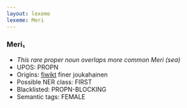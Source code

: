 ```yaml
---
layout: lexeme
lexeme: Meri
---
```


###  Meri₁

* _This rare proper noun overlaps more common *Meri* (sea)_
* UPOS:  PROPN
* Origins: [fiwikt](https://fi.wiktionary.org/wiki/Meri) finer joukahainen 
* Possible NER class:  FIRST
* Blacklisted:  PROPN-BLOCKING
* Semantic tags:  FEMALE

